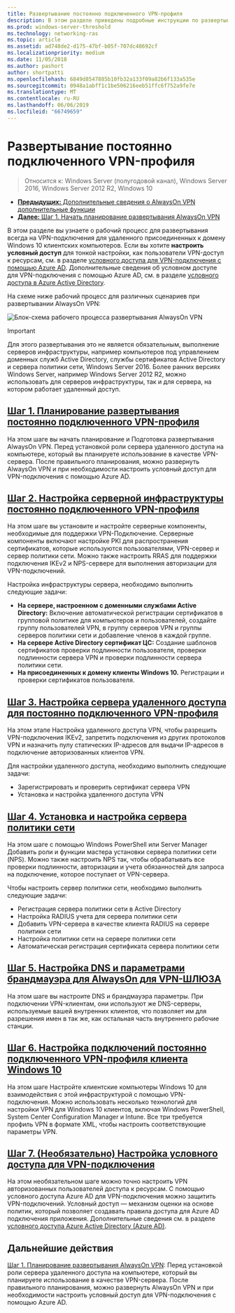 ```yaml
---
title: Развертывание постоянно подключенного VPN-профиля
description: В этом разделе приведены подробные инструкции по развертыванию AlwaysOn VPN в Windows Server 2016.
ms.prod: windows-server-threshold
ms.technology: networking-ras
ms.topic: article
ms.assetid: ad748de2-d175-47bf-b05f-707dc48692cf
ms.localizationpriority: medium
ms.date: 11/05/2018
ms.author: pashort
author: shortpatti
ms.openlocfilehash: 6849d8547885b10fb32a133f09a82b6f133a535e
ms.sourcegitcommit: 0948a1abff1c1be506216eeb51ffc6f752a9fe7e
ms.translationtype: MT
ms.contentlocale: ru-RU
ms.lasthandoff: 06/06/2019
ms.locfileid: "66749659"
---
```

# <a name="deploy-always-on-vpn"></a>Развертывание постоянно подключенного VPN-профиля

>Относится к: Windows Server (полугодовой канал), Windows Server 2016, Windows Server 2012 R2, Windows 10

- [**Предыдущих:** Дополнительные сведения о AlwaysOn VPN дополнительные функции](always-on-vpn-adv-options.md)
- [**Далее:** Шаг 1. Начать планирование развертывания AlwaysOn VPN](always-on-vpn-deploy-planning.md)

В этом разделе вы узнаете о рабочий процесс для развертывания всегда на VPN-подключения для удаленного присоединенных к домену Windows 10 клиентских компьютеров. Если вы хотите **настроить условный доступ** для тонкой настройки, как пользователи VPN-доступ к ресурсам, см. в разделе [условного доступа для VPN-подключения с помощью Azure AD](../../ad-ca-vpn-connectivity-windows10.md). Дополнительные сведения об условном доступе для VPN-подключения с помощью Azure AD, см. в разделе [условного доступа в Azure Active Directory](https://docs.microsoft.com/azure/active-directory/active-directory-conditional-access-azure-portal). 

На схеме ниже рабочий процесс для различных сценариев при развертывании AlwaysOn VPN:

![Блок-схема рабочего процесса развертывания AlwaysOn VPN](../../../../media/Always-On-Vpn/always-on-vpn-deployment-workflow-sm.png)

>[!IMPORTANT]
>Для этого развертывания это не является обязательным, выполнение серверов инфраструктуры, например компьютеров под управлением доменных служб Active Directory, службы сертификатов Active Directory и сервера политики сети, Windows Server 2016. Более ранних версиях Windows Server, например Windows Server 2012 R2, можно использовать для серверов инфраструктуры, так и для сервера, на котором работает удаленный доступ.

## <a name="step-1-plan-the-always-on-vpn-deploymentalways-on-vpn-deploy-planningmd"></a>[Шаг 1. Планирование развертывания постоянно подключенного VPN-профиля](always-on-vpn-deploy-planning.md)

На этом шаге вы начать планирование и Подготовка развертывания AlwaysOn VPN. Перед установкой роли сервера удаленного доступа на компьютере, который вы планируете использование в качестве VPN-сервера. После правильного планирования, можно развернуть AlwaysOn VPN и при необходимости настроить условный доступ для VPN-подключения с помощью Azure AD.

## <a name="step-2-configure-the-always-on-vpn-server-infrastructurevpn-deploy-server-infrastructuremd"></a>[Шаг 2. Настройка серверной инфраструктуры постоянно подключенного VPN-профиля](vpn-deploy-server-infrastructure.md)

На этом шаге вы установите и настройте серверные компоненты, необходимые для поддержки VPN-Подключение. Серверные компоненты включают настройке PKI для распространения сертификатов, которые используются пользователями, VPN-сервер и сервер политики сети.  Можно также настроить RRAS для поддержки подключения IKEv2 и NPS-сервере для выполнения авторизации для VPN-подключений.

Настройка инфраструктуры сервера, необходимо выполнить следующие задачи:

- **На сервере, настроенном с доменными службами Active Directory:** Включение автоматической регистрации сертификатов в групповой политике для компьютеров и пользователей, создайте группу пользователей VPN, в группу серверов VPN и группы серверов политики сети и добавление членов в каждой группе.
- **На сервере Active Directory сертификат ЦС:** Создание шаблонов сертификатов проверки подлинности пользователя, проверки подлинности сервера VPN и проверки подлинности сервера политики сети.
- **На присоединенных к домену клиенты Windows 10.** Регистрации и проверки сертификатов пользователя.

## <a name="step-3-configure-the-remote-access-server-for-always-on-vpnvpn-deploy-rasmd"></a>[Шаг 3. Настройка сервера удаленного доступа для постоянно подключенного VPN-профиля](vpn-deploy-ras.md)

На этом этапе Настройка удаленного доступа VPN, чтобы разрешить VPN-подключения IKEv2, запретить подключения из других протоколов VPN и назначить пулу статических IP-адресов для выдачи IP-адресов в подключение авторизованных клиентов VPN.

Для настройки удаленного доступа, необходимо выполнить следующие задачи:

- Зарегистрировать и проверить сертификат сервера VPN
- Установка и настройка удаленного доступа VPN

## <a name="step-4-install-and-configure-the-nps-servervpn-deploy-npsmd"></a>[Шаг 4. Установка и настройка сервера политики сети](vpn-deploy-nps.md)

На этом шаге с помощью Windows PowerShell или Server Manager Добавить роли и функции мастера установки сервера политики сети (NPS). Можно также настроить NPS так, чтобы обрабатывать все проверки подлинности, авторизации и учета обязанностей для запроса на подключение, которое поступает от VPN-сервера.

Чтобы настроить сервер политики сети, необходимо выполнить следующие задачи:

- Регистрация сервера политики сети в Active Directory
- Настройка RADIUS учета для сервера политики сети
- Добавить VPN-сервера в качестве клиента RADIUS на сервере политики сети
- Настройка политики сети на сервере политики сети
- Автоматическая регистрация сертификата сервера политики сети

## <a name="step-5-configure-dns-and-firewall-settings-for-always-on-vpnvpn-deploy-dns-firewallmd"></a>[Шаг 5. Настройка DNS и параметрами брандмауэра для AlwaysOn для VPN-ШЛЮЗА](vpn-deploy-dns-firewall.md)

На этом шаге вы настроите DNS и брандмауэра параметры. При подключении VPN-клиентам, они используют же DNS-серверы, используемые вашей внутренних клиентов, что позволяет им для разрешения имен в так же, как остальная часть внутреннего рабочие станции. 

## <a name="step-6-configure-windows-10-client-always-on-vpn-connectionsvpn-deploy-client-vpn-connectionsmd"></a>[Шаг 6. Настройка подключений постоянно подключенного VPN-профиля клиента Windows 10](vpn-deploy-client-vpn-connections.md)

На этом шаге Настройте клиентские компьютеры Windows 10 для взаимодействия с этой инфраструктурой с помощью VPN-подключения. Можно использовать несколько технологий для настройки VPN для Windows 10 клиентов, включая Windows PowerShell, System Center Configuration Manager и Intune. Все три требуется профиль VPN в формате XML, чтобы настроить соответствующие параметры VPN.

## <a name="step-7-optional-configure-conditional-access-for-vpn-connectivityad-ca-vpn-connectivity-windows10md"></a>[Шаг 7. (Необязательно) Настройка условного доступа для VPN-подключения](../../ad-ca-vpn-connectivity-windows10.md)

На этом необязательном шаге можно точно настроить VPN авторизованных пользователей доступа к ресурсам. С помощью условного доступа Azure AD для VPN-подключения можно защитить VPN-подключений. Условный доступ — механизм оценки на основе политик, который позволяет создавать правила доступа для Azure AD подключения приложения. Дополнительные сведения см. в разделе [условного доступа Azure Active Directory (Azure AD)](https://docs.microsoft.com/azure/active-directory/active-directory-conditional-access-azure-portal).

## <a name="next-step"></a>Дальнейшие действия

[Шаг 1. Планирование развертывания AlwaysOn VPN](always-on-vpn-deploy-planning.md): Перед установкой роли сервера удаленного доступа на компьютере, который вы планируете использование в качестве VPN-сервера. После правильного планирования, можно развернуть AlwaysOn VPN и при необходимости настроить условный доступ для VPN-подключения с помощью Azure AD.  
